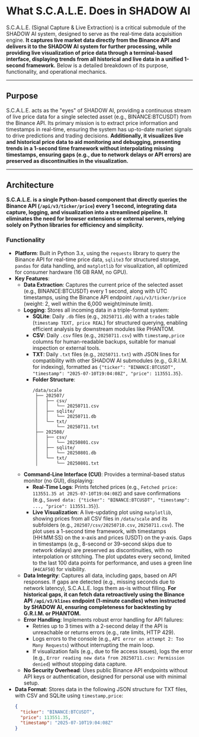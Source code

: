 # What S.C.A.L.E. Does in SHADOW AI

S.C.A.L.E. (Signal Capture & Live Extraction) is a critical submodule of the SHADOW AI system, designed to serve as the real-time data acquisition engine. **It captures live market data directly from the Binance API and delivers it to the SHADOW AI system for further processing, while providing live visualization of price data through a terminal-based interface, displaying trends from all historical and live data in a unified 1-second framework.** Below is a detailed breakdown of its purpose, functionality, and operational mechanics.

---

## Purpose
S.C.A.L.E. acts as the "eyes" of SHADOW AI, providing a continuous stream of live price data for a single selected asset (e.g., BINANCE:BTCUSDT) from the Binance API. Its primary mission is to extract price information and timestamps in real-time, ensuring the system has up-to-date market signals to drive predictions and trading decisions. **Additionally, it visualizes live and historical price data to aid monitoring and debugging, presenting trends in a 1-second time framework without interpolating missing timestamps, ensuring gaps (e.g., due to network delays or API errors) are preserved as discontinuities in the visualization.**

---

## Architecture
**S.C.A.L.E. is a single Python-based component that directly queries the Binance API (`/api/v3/ticker/price`) every 1 second, integrating data capture, logging, and visualization into a streamlined pipeline. It eliminates the need for browser extensions or external servers, relying solely on Python libraries for efficiency and simplicity.**

### Functionality
- **Platform**: Built in Python 3.x, using the `requests` library to query the Binance API for real-time price data, `sqlite3` for structured storage, `pandas` for data handling, and `matplotlib` for visualization, all optimized for consumer hardware (16 GB RAM, no GPU).
- **Key Features**:
  - **Data Extraction**: Captures the current price of the selected asset (e.g., BINANCE:BTCUSDT) every 1 second, along with UTC timestamps, using the Binance API endpoint `/api/v3/ticker/price` (weight: 2, well within the 6,000 weight/minute limit).
  - **Logging**: Stores all incoming data in a triple-format system:
    - **SQLite**: Daily `.db` files (e.g., `20250711.db`) with a `trades` table (`timestamp TEXT, price REAL`) for structured querying, enabling efficient analysis by downstream modules like PHANTOM.
    - **CSV**: Daily `.csv` files (e.g., `20250711.csv`) with `timestamp,price` columns for human-readable backups, suitable for manual inspection or external tools.
    - **TXT**: Daily `.txt` files (e.g., `20250711.txt`) with JSON lines for compatibility with other SHADOW AI submodules (e.g., G.R.I.M. for indexing), formatted as `{"ticker": "BINANCE:BTCUSDT", "timestamp": "2025-07-10T19:04:08Z", "price": 113551.35}`.
    - **Folder Structure**:
      ```
      /data/scale
       ├── 202507/
       │   ├── csv/
       │   │   └── 20250711.csv
       │   ├── sqlite/
       │   │   └── 20250711.db
       │   └── txt/
       │       └── 20250711.txt
       ├── 202508/
       │   ├── csv/
       │   │   └── 20250801.csv
       │   ├── sqlite/
       │   │   └── 20250801.db
       │   └── txt/
       │       └── 20250801.txt
      ```
  - **Command-Line Interface (CUI)**: Provides a terminal-based status monitor (no GUI), displaying:
    - **Real-Time Logs**: Prints fetched prices (e.g., `Fetched price: 113551.35 at 2025-07-10T19:04:08Z`) and save confirmations (e.g., `Saved data: {"ticker": "BINANCE:BTCUSDT", "timestamp": ..., "price": 113551.35}`).
    - **Live Visualization**: A live-updating plot using `matplotlib`, showing prices from all CSV files in `/data/scale` and its subfolders (e.g., `202507/csv/20250710.csv`, `20250711.csv`). The plot uses a 1-second time framework, with timestamps (HH:MM:SS) on the x-axis and prices (USDT) on the y-axis. Gaps in timestamps (e.g., 8-second or 39-second skips due to network delays) are preserved as discontinuities, with no interpolation or stitching. The plot updates every second, limited to the last 100 data points for performance, and uses a green line (`#4CAF50`) for visibility.
  - **Data Integrity**: Captures all data, including gaps, based on API responses. If gaps are detected (e.g., missing seconds due to network latency), S.C.A.L.E. logs them as-is without filling. **For historical gaps, it can fetch data retroactively using the Binance API `/api/v3/klines` endpoint (1-minute candles) when instructed by SHADOW AI, ensuring completeness for backtesting by G.R.I.M. or PHANTOM.**
  - **Error Handling**: Implements robust error handling for API failures:
    - Retries up to 3 times with a 2-second delay if the API is unreachable or returns errors (e.g., rate limits, HTTP 429).
    - Logs errors to the console (e.g., `API error on attempt 2: Too Many Requests`) without interrupting the main loop.
    - If visualization fails (e.g., due to file access issues), logs the error (e.g., `Error reading new data from 20250711.csv: Permission denied`) without stopping data capture.
  - **No Security Overhead**: Uses public Binance API endpoints without API keys or authentication, designed for personal use with minimal setup.
- **Data Format**: Stores data in the following JSON structure for TXT files, with CSV and SQLite using `timestamp,price`:
  ```json
  {
    "ticker": "BINANCE:BTCUSDT",
    "price": 113551.35,
    "timestamp": "2025-07-10T19:04:08Z"
  }